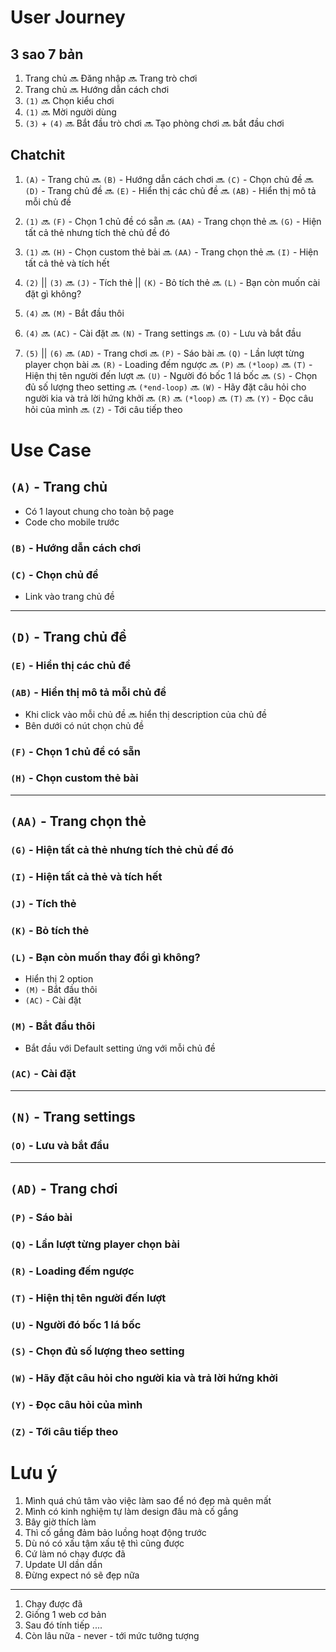 # User Journey

## 3 sao 7 bản

1. Trang chủ 🔜 Đăng nhập 🔜 Trang trò chơi
2. Trang chủ 🔜 Hướng dẫn cách chơi
3. `(1)` 🔜 Chọn kiểu chơi
4. `(1)` 🔜 Mời người dùng
5. `(3)` + `(4)` 🔜 Bắt đầu trò chơi 🔜 Tạo phòng chơi 🔜 bắt đầu chơi

## Chatchit

1. `(A)` - Trang chủ 🔜 `(B)` - Hướng dẫn cách chơi 🔜 `(C)` - Chọn chủ đề 🔜 `(D)` - Trang chủ đề  🔜 `(E)` - Hiển thị các chủ đề 🔜 `(AB)` - Hiển thị mô tả mỗi chủ đề

2. `(1)` 🔜 `(F)` - Chọn 1 chủ đề có sẵn 🔜 `(AA)` - Trang chọn thẻ 🔜 `(G)` - Hiện tất cả thẻ nhưng tích thẻ chủ đề đó 

3. `(1)` 🔜 `(H)` - Chọn custom thẻ bài 🔜 `(AA)` - Trang chọn thẻ 🔜 `(I)` - Hiện tất cả thẻ và tích hết 

4. `(2)` || `(3)` 🔜 `(J)` - Tích thẻ || `(K)` - Bỏ tích thẻ 🔜 `(L)` - Bạn còn muốn cài đặt gì không?

5. `(4)` 🔜 `(M)` - Bắt đầu thôi 

6. `(4)` 🔜 `(AC)` - Cài đặt 🔜 `(N)` - Trang settings 🔜 `(O)` - Lưu và bắt đầu

7. `(5)` || `(6)` 🔜 `(AD)` - Trang chơi 🔜 `(P)` - Sáo bài 🔜 `(Q)` - Lần lượt từng player chọn bài 🔜 `(R)` - Loading đếm ngược 🔜 `(P)` 🔜 `(*loop)` 🔜 `(T)` - Hiện thị tên người đến lượt  🔜 `(U)` - Người đó bốc 1 lá bốc 🔜 `(S)` - Chọn đủ số lượng theo setting 🔜 `(*end-loop)` 🔜 `(W)` - Hãy đặt câu hỏi cho người kia và trả lời hứng khởi   🔜 `(R)` 🔜 `(*loop)` 🔜 `(T)` 🔜 `(Y)` - Đọc câu hỏi của mình 🔜 `(Z)` - Tới câu tiếp theo 

# Use Case

## `(A)` - Trang chủ

- Có 1 layout chung cho toàn bộ page
- Code cho mobile trước

### `(B)` - Hướng dẫn cách chơi

### `(C)` - Chọn chủ đề

- Link vào trang chủ đề

---------------

## `(D)` - Trang chủ đề

### `(E)` - Hiển thị các chủ đề

### `(AB)` - Hiển thị mô tả mỗi chủ đề

- Khi click vào mỗi chủ đề 🔜 hiển thị description của chủ đề
- Bên dưới có nút chọn chủ đề

### `(F)` - Chọn 1 chủ đề có sẵn

### `(H)` - Chọn custom thẻ bài

---------------

## `(AA)` - Trang chọn thẻ

### `(G)` - Hiện tất cả thẻ nhưng tích thẻ chủ đề đó

### `(I)` - Hiện tất cả thẻ và tích hết 

### `(J)` - Tích thẻ 

### `(K)` - Bỏ tích thẻ

### `(L)` - Bạn còn muốn thay đổi gì không?

- Hiển thị 2 option
- `(M)` - Bắt đầu thôi 
- `(AC)` - Cài đặt

### `(M)` - Bắt đầu thôi 

- Bắt đầu với Default setting ứng với mỗi chủ đề

### `(AC)` - Cài đặt

---------------

## `(N)` - Trang settings

### `(O)` - Lưu và bắt đầu

---------------

## `(AD)` - Trang chơi

### `(P)` - Sáo bài

### `(Q)` - Lần lượt từng player chọn bài

### `(R)` - Loading đếm ngược

### `(T)` - Hiện thị tên người đến lượt

### `(U)` - Người đó bốc 1 lá bốc

### `(S)` - Chọn đủ số lượng theo setting

### `(W)` - Hãy đặt câu hỏi cho người kia và trả lời hứng khởi

### `(Y)` - Đọc câu hỏi của mình

### `(Z)` - Tới câu tiếp theo 

# Lưu ý

1. Mình quá chú tâm vào việc làm sao để nó đẹp mà quên mất
1. Mình có kinh nghiệm tự làm design đâu mà cố gắng
1. Bây giờ thích làm
1. Thì cố gắng đảm bảo luồng hoạt động trước
1. Dù nó có xấu tậm xấu tệ thì cũng được
1. Cứ làm nó chạy được đã
1. Update UI dần dần
1. Đừng expect nó sẽ đẹp nữa
----
1. Chạy được đã
1. Giống 1 web cơ bản
1. Sau đó tính tiếp ....
1. Còn lâu nữa - never - tới mức tưởng tượng
